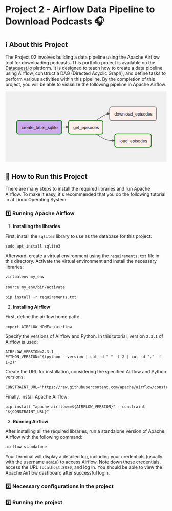 # Project 2 - Airflow Data Pipeline to Download Podcasts 🎧

## ℹ️ About this Project

The Project 02 involves building a data pipeline using the Apache Airflow tool for downloading podcasts. This portfolio project is available on the [Dataquest.io](https://app.dataquest.io/) platform. It is designed to teach how to create a data pipeline using Airflow, construct a DAG (Directed Acyclic Graph), and define tasks to perform various activities within this pipeline. By the completion of this project, you will be able to visualize the following pipeline in Apache Airflow:

![img](./img/pipeline-airflow.png)

## 🚀 How to Run this Project

There are many steps to install the required libraries and run Apache Airflow. To make it easy, it's recommended that you do the following tutorial in at Linux Operating System.

### 1️⃣ Running Apache Airflow

1. **Installing the libraries**

First, install the `sqlite3` library to use as the database for this project:

```
sudo apt install sqlite3
```

Afterward, create a virtual environment using the `requirements.txt` file in this directory. Activate the virtual environment and install the necessary libraries:

```
virtualenv my_env

source my_env/bin/activate

pip install -r requirements.txt
```

2. **Installing Airflow**

First, define the airflow home path:

```
export AIRFLOW_HOME=~/airflow
```

Specify the versions of Airflow and Python. In this tutorial, version `2.3.1` of Airflow is used:

```
AIRFLOW_VERSION=2.3.1
PYTHON_VERSION="$(python --version | cut -d " " -f 2 | cut -d "." -f 1-2)"
```

Create the URL for installation, considering the specified Airflow and Python versions:


```
CONSTRAINT_URL="https://raw.githubusercontent.com/apache/airflow/constraints-${AIRFLOW_VERSION}/constraints-${PYTHON_VERSION}.txt"
```

Finally, install Apache Airflow:

```
pip install "apache-airflow==${AIRFLOW_VERSION}" --constraint "${CONSTRAINT_URL}"
```

3. **Running Airflow**

After installing all the required libraries, run a standalone version of Apache Airflow with the following command:

```
airflow standalone
```

Your terminal will display a detailed log, including your credentials (usually with the username `admin`) to access Airflow. Note down these credentials, access the URL `localhost:8080`, and log in. You should be able to view the Apache Airflow dashboard after successful login. 

### 2️⃣ Necessary configurations in the project

### 3️⃣ Running the project